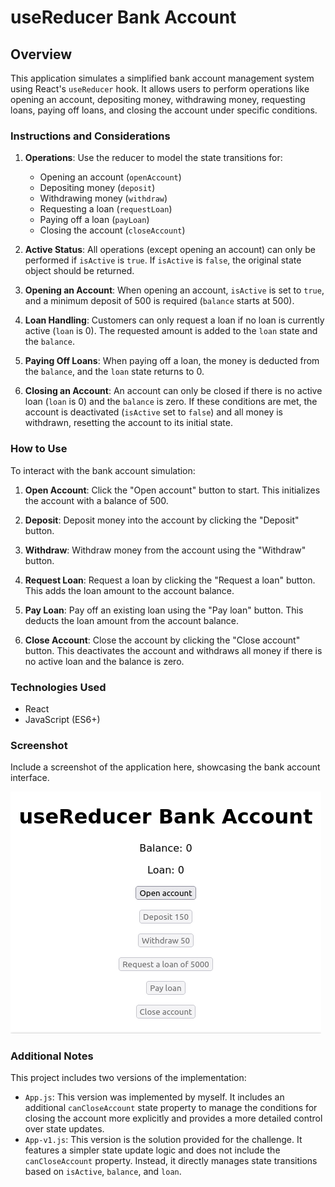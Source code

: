 # useReducer Bank Account

## Overview

This application simulates a simplified bank account management system using React's `useReducer` hook. It allows users to perform operations like opening an account, depositing money, withdrawing money, requesting loans, paying off loans, and closing the account under specific conditions.

### Instructions and Considerations

1. **Operations**: Use the reducer to model the state transitions for:

   - Opening an account (`openAccount`)
   - Depositing money (`deposit`)
   - Withdrawing money (`withdraw`)
   - Requesting a loan (`requestLoan`)
   - Paying off a loan (`payLoan`)
   - Closing the account (`closeAccount`)

2. **Active Status**: All operations (except opening an account) can only be performed if `isActive` is `true`. If `isActive` is `false`, the original state object should be returned.

3. **Opening an Account**: When opening an account, `isActive` is set to `true`, and a minimum deposit of 500 is required (`balance` starts at 500).

4. **Loan Handling**: Customers can only request a loan if no loan is currently active (`loan` is 0). The requested amount is added to the `loan` state and the `balance`.

5. **Paying Off Loans**: When paying off a loan, the money is deducted from the `balance`, and the `loan` state returns to 0.

6. **Closing an Account**: An account can only be closed if there is no active loan (`loan` is 0) and the `balance` is zero. If these conditions are met, the account is deactivated (`isActive` set to `false`) and all money is withdrawn, resetting the account to its initial state.

### How to Use

To interact with the bank account simulation:

1. **Open Account**: Click the "Open account" button to start. This initializes the account with a balance of 500.

2. **Deposit**: Deposit money into the account by clicking the "Deposit" button.

3. **Withdraw**: Withdraw money from the account using the "Withdraw" button.

4. **Request Loan**: Request a loan by clicking the "Request a loan" button. This adds the loan amount to the account balance.

5. **Pay Loan**: Pay off an existing loan using the "Pay loan" button. This deducts the loan amount from the account balance.

6. **Close Account**: Close the account by clicking the "Close account" button. This deactivates the account and withdraws all money if there is no active loan and the balance is zero.

### Technologies Used

- React
- JavaScript (ES6+)

### Screenshot

Include a screenshot of the application here, showcasing the bank account interface.

![Bank Account Screenshot](screenshot.png)

### Additional Notes

This project includes two versions of the implementation:

- `App.js`: This version was implemented by myself. It includes an additional `canCloseAccount` state property to manage the conditions for closing the account more explicitly and provides a more detailed control over state updates.
- `App-v1.js`: This version is the solution provided for the challenge. It features a simpler state update logic and does not include the `canCloseAccount` property. Instead, it directly manages state transitions based on `isActive`, `balance`, and `loan`.
